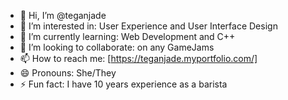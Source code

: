 - 👋 Hi, I’m @teganjade
- 👀 I’m interested in: User Experience and User Interface Design
- 🌱 I’m currently learning: Web Development and C++
- 💞️ I’m looking to collaborate: on any GameJams
- 📫 How to reach me: [https://teganjade.myportfolio.com/]
- 😄 Pronouns: She/They
- ⚡ Fun fact: I have 10 years experience as a barista

<!---
teganjade/teganjade is a ✨ special ✨ repository because its `README.md` (this file) appears on your GitHub profile.
You can click the Preview link to take a look at your changes.
--->
